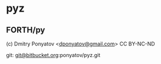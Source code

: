 # pyz
## FORTH/py

(c) Dmitry Ponyatov <<dponyatov@gmail.com>> CC BY-NC-ND

git: git@bitbucket.org:ponyatov/pyz.git
